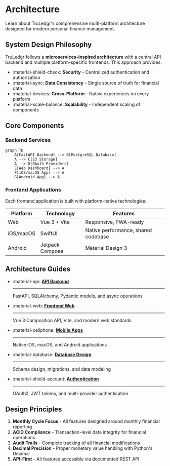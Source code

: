 # Architecture

Learn about TruLedgr's comprehensive multi-platform architecture designed for modern personal finance management.

## System Design Philosophy

TruLedgr follows a **microservices-inspired architecture** with a central API backend and multiple platform-specific frontends. This approach provides:

- :material-shield-check: **Security** - Centralized authentication and authorization
- :material-sync: **Data Consistency** - Single source of truth for financial data
- :material-devices: **Cross-Platform** - Native experiences on every platform
- :material-scale-balance: **Scalability** - Independent scaling of components

## Core Components

### Backend Services

```mermaid
graph TD
    A[FastAPI Backend] --> B[PostgreSQL Database]
    A --> C[S3 Storage]
    A --> D[OAuth Providers]
    E[Web Dashboard] --> A
    F[iOS/macOS App] --> A
    G[Android App] --> A
```

### Frontend Applications

Each frontend application is built with platform-native technologies:

| Platform | Technology | Features |
|----------|-----------|----------|
| Web | Vue 3 + Vite | Responsive, PWA-ready |
| iOS/macOS | SwiftUI | Native performance, shared codebase |
| Android | Jetpack Compose | Material Design 3 |

## Architecture Guides

<div class="grid cards" markdown>

-   :material-api: [__API Backend__](api.md)
    
    ---
    
    FastAPI, SQLAlchemy, Pydantic models, and async operations

-   :material-web: [__Frontend Web__](frontend.md)
    
    ---
    
    Vue 3 Composition API, Vite, and modern web standards

-   :material-cellphone: [__Mobile Apps__](mobile.md)
    
    ---
    
    Native iOS, macOS, and Android applications

-   :material-database: [__Database Design__](database.md)
    
    ---
    
    Schema design, migrations, and data modeling

-   :material-shield-account: [__Authentication__](auth.md)
    
    ---
    
    OAuth2, JWT tokens, and multi-provider authentication

</div>

## Design Principles

1. **Monthly Cycle Focus** - All features designed around monthly financial reporting
2. **ACID Compliance** - Transaction-level data integrity for financial operations
3. **Audit Trails** - Complete tracking of all financial modifications
4. **Decimal Precision** - Proper monetary value handling with Python's Decimal
5. **API-First** - All features accessible via documented REST API
